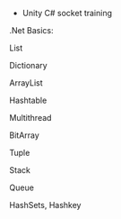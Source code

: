  - Unity C# socket training
 
.Net Basics:

List

Dictionary

ArrayList

Hashtable

Multithread

BitArray

Tuple

Stack

Queue

HashSets, Hashkey

